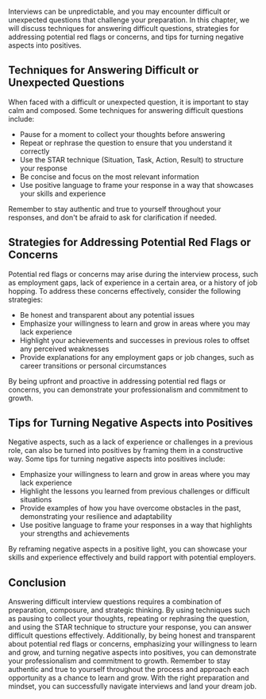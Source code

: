 
Interviews can be unpredictable, and you may encounter difficult or unexpected questions that challenge your preparation. In this chapter, we will discuss techniques for answering difficult questions, strategies for addressing potential red flags or concerns, and tips for turning negative aspects into positives.

Techniques for Answering Difficult or Unexpected Questions
----------------------------------------------------------

When faced with a difficult or unexpected question, it is important to stay calm and composed. Some techniques for answering difficult questions include:

* Pause for a moment to collect your thoughts before answering
* Repeat or rephrase the question to ensure that you understand it correctly
* Use the STAR technique (Situation, Task, Action, Result) to structure your response
* Be concise and focus on the most relevant information
* Use positive language to frame your response in a way that showcases your skills and experience

Remember to stay authentic and true to yourself throughout your responses, and don't be afraid to ask for clarification if needed.

Strategies for Addressing Potential Red Flags or Concerns
---------------------------------------------------------

Potential red flags or concerns may arise during the interview process, such as employment gaps, lack of experience in a certain area, or a history of job hopping. To address these concerns effectively, consider the following strategies:

* Be honest and transparent about any potential issues
* Emphasize your willingness to learn and grow in areas where you may lack experience
* Highlight your achievements and successes in previous roles to offset any perceived weaknesses
* Provide explanations for any employment gaps or job changes, such as career transitions or personal circumstances

By being upfront and proactive in addressing potential red flags or concerns, you can demonstrate your professionalism and commitment to growth.

Tips for Turning Negative Aspects into Positives
------------------------------------------------

Negative aspects, such as a lack of experience or challenges in a previous role, can also be turned into positives by framing them in a constructive way. Some tips for turning negative aspects into positives include:

* Emphasize your willingness to learn and grow in areas where you may lack experience
* Highlight the lessons you learned from previous challenges or difficult situations
* Provide examples of how you have overcome obstacles in the past, demonstrating your resilience and adaptability
* Use positive language to frame your responses in a way that highlights your strengths and achievements

By reframing negative aspects in a positive light, you can showcase your skills and experience effectively and build rapport with potential employers.

Conclusion
----------

Answering difficult interview questions requires a combination of preparation, composure, and strategic thinking. By using techniques such as pausing to collect your thoughts, repeating or rephrasing the question, and using the STAR technique to structure your response, you can answer difficult questions effectively. Additionally, by being honest and transparent about potential red flags or concerns, emphasizing your willingness to learn and grow, and turning negative aspects into positives, you can demonstrate your professionalism and commitment to growth. Remember to stay authentic and true to yourself throughout the process and approach each opportunity as a chance to learn and grow. With the right preparation and mindset, you can successfully navigate interviews and land your dream job.
